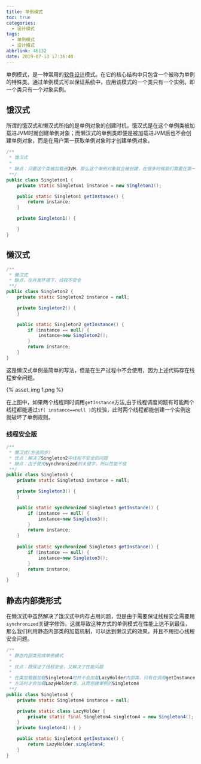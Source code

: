 ```yaml
---
title: 单例模式
toc: true
categories:
  - 设计模式
tags:
  - 单例模式
  - 设计模式
abbrlink: 46132
date: 2019-07-13 17:36:40
---
```


单例模式，是一种常用的[软件设计](https://baike.baidu.com/item/软件设计/10170122)模式。在它的核心结构中只包含一个被称为单例的特殊类。通过单例模式可以保证系统中，应用该模式的一个类只有一个实例。即一个类只有一个对象实例。<!--more-->

## **饿汉式**

所谓的饿汉式和懒汉式所指的是单例对象的创建时机，饿汉式是在这个单例类被加载进JVM时就创建单例对象；而懒汉式的单例类即便是被加载进JVM后也不会创建单例对象，而是在用户第一获取单例对象时才创建单例对象。

```java
/**
 * 饿汉式
 *
 * 缺点：只要这个类被加载进JVM，那么这个单例对象就会被创建，在很多时候我们需要在第一次使用时创建这个单例对象，从而节省内存开销
 **/
public class Singleton1 {
    private static Singleton1 instance = new Singleton1();

    public static Singleton1 getInstance() {
        return instance;
    }

    private Singleton1() {

    }
}

```



## **懒汉式**

```java
/**
 * 懒汉式
 * 缺点，在并发环境下，线程不安全
 **/
public class Singleton2 {
    private static Singleton2 instance = null;

    private Singleton2() {
    }

    public static Singleton2 getInstance() {
        if (instance == null) {
            instance=new Singleton2();
        }
        return instance;
    }
}
```

这是懒汉式单例最简单的写法，但是在生产过程中不会使用，因为上述代码存在线程安全问题。

{% asset_img 1.png %}

在上图中，如果两个线程同时调用`getInstance`方法,由于线程调度问题有可能两个线程都能通过`if( instance==null )`的校验，此时两个线程都能创建一个实例这就破坏了单例规则。

### **线程安全版**

```java
/**
 * 懒汉式(方法同步)
 * 优点：解决了Singleton2中线程不安全的问题
 * 缺点：由于使用synchronized的关键字，所以性能不佳
 **/
public class Singleton3 {
    private static Singleton3 instance = null;

    private Singleton3() {
    }

    public static synchronized Singleton3 getInstance() {
        if (instance == null) {
            instance=new Singleton3();
        }
        return instance;
    }
    
    public static synchronized Singleton3 getInstance() {
        if (instance == null) {
            instance=new Singleton3();
        }
        return instance;
    }
}
```



## **静态内部类形式**

在懒汉式中虽然解决了饿汉式中内存占用问题，但是由于需要保证线程安全需要用`synchronized`关键字修饰，这就导致这种方式的单例模式在性能上达不到最佳，那么我们利用静态内部类的加载机制，可以达到懒汉式的效果，并且不用担心线程安全问题。

```java
/**
 * 静态内部类完成单例模式
 *
 * 优点：既保证了线程安全，又解决了性能问题
 *
 * 在类加载器加载Singleton4时并不会加载LazyHolder内部类，只有在调用getInstance
 * 方法时才会加载LazyHolder类，从而创建单例的Singleton4
 **/
public class Singleton4 {
    private static Singleton4 instance = null;

    private static class LazyHolder {
        private static final Singleton4 singleton4 = new Singleton4();
    }
    private Singleton4() { }

    public static Singleton4 getInstance() {
        return LazyHolder.singleton4;
    }
}

```

